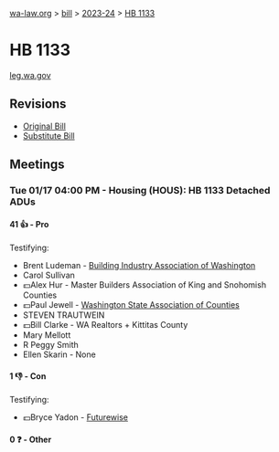 [wa-law.org](/) > [bill](/bill/) > [2023-24](/bill/2023-24/) > [HB 1133](/bill/2023-24/hb/1133/)

# HB 1133
[leg.wa.gov](https://app.leg.wa.gov/billsummary?BillNumber=1133&Year=2023&Initiative=false)

## Revisions
* [Original Bill](1/)
* [Substitute Bill](S/)

## Meetings
### Tue 01/17 04:00 PM - Housing (HOUS): HB 1133 Detached ADUs
#### 41 👍 - Pro
Testifying:
* Brent  Ludeman - [Building Industry Association of Washington](/org/building_industry_association_of_washington/)
* Carol Sullivan
* 💵Alex Hur - Master Builders Association of King and Snohomish Counties
* 💵Paul Jewell - [Washington State Association of Counties](/org/washington_state_association_of_counties/)
* STEVEN TRAUTWEIN
* 💵Bill Clarke - WA Realtors + Kittitas County
* Mary Mellott
* R Peggy Smith
* Ellen Skarin - None

#### 1 👎 - Con
Testifying:
* 💵Bryce Yadon - [Futurewise](/org/futurewise/)

#### 0 ❓ - Other
